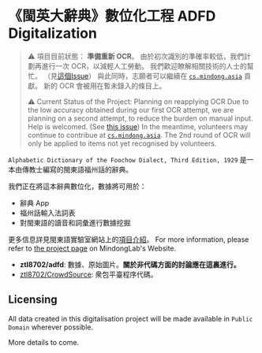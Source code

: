 # 《閩英大辭典》數位化工程 ADFD Digitalization

> ⚠ 項目目前狀態： **準備重新 OCR**。
> 由於初次識別的準確率較低，我們計劃再進行一次 OCR，以減輕人工勞動。 
> 我們歡迎瞭解相關技術的人士的幫忙。 （見[這個Issue](https://github.com/ztl8702/adfd/issues/1)）
> 與此同時，志願者可以繼續在 [`cs.mindong.asia`](http://cs.mindong.asia) 貢獻。 新的 OCR 會被用在暫未錄入的條目上。
> 
> ⚠ Current Status of the Project: Planning on reapplying OCR
> Due to the low accuracy obtained during our first OCR attempt, we are planning on a second attempt, to reduce the burden on manual input.
> Help is welcomed. (See [this issue](https://github.com/ztl8702/adfd/issues/1))
> In the meantime, volunteers may continue to contribue at [`cs.mindong.asia`](http://cs.mindong.asia). 
> The 2nd round of OCR will only be applied to items not yet recognised by volunteers.

`Alphabetic Dictionary of the Foochow Dialect, Third Edition, 1929` 是一本由傳教士編寫的閩東語福州話的辭典。

我們正在將這本辭典數位化，數據將可用於：
 - 辭典 App
 - 福州話輸入法詞表
 - 對閩東語的讀音和詞彙進行數據挖掘
 
更多信息詳見閩東語實驗室網站上的[項目介紹](https://lab.mindong.asia/zh-hans/project/adfd-digitalization/)。 For more information, please refer to [the project page](https://lab.mindong.asia/en/project/adfd-digitalization/) on MindongLab's Website.

* **ztl8702/adfd**: 數據、原始圖片。**關於非代碼方面的討論應在這裏進行。**
* [ztl8702/CrowdSource](https://github.com/ztl8702/CrowdSource): 衆包平臺程序代碼。

## Licensing 
All data created in this digitalisation project will be made available in `Public Domain` wherever possible.

More details to come.
